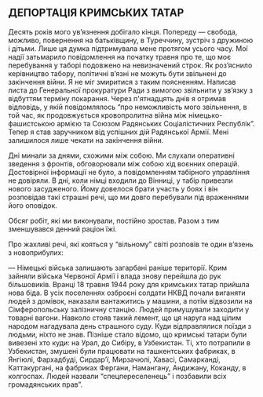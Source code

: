 ## ДЕПОРТАЦІЯ КРИМСЬКИХ ТАТАР

Десять років мого ув’язнення добігало кінця.
Попереду — свобода, можливо, повернення на батьківщину, в Туреччину, зустріч з дружиною і дітьми.
Лише ця думка підтримувала мене протягом усього часу.
Мої надії затьмарило повідомлення на початку травня про те, що моє перебування у таборі подовжено на невизначений строк.
Як роз’яснило керівництво табору, політичні в’язні не можуть бути звільнені до закінчення війни.
Я не міг змиритися з таким поясненням.
Написав листа до Генеральної прокуратури Ради з вимогою звільнити у зв’язку з відбуттям терміну покарання.
Через п'ятнадцять днів я отримав відповідь, у якій повідомлялось “про неможливість мого звільнення, в той час, як продовжується кровопролитна війна між німецько-фашистською армією та Союзом Радянських Соціалістичних Республік”. Тепер я став заручником від успішних дій Радянської Армії.
Мені залишилося лише чекати на закінчення війни.

Дні минали за днями, схожими між собою.
Ми слухали оперативні зведення з фронтів, обговорювали між собою хід воєнних операцій.
Достовірної інформації не було, а повідомленням табірного управління не довіряли.
В дні, коли німці входили до Вінниці, у табір привезли нового засудженого.
Йому довелося брати участь у боях і він розповідав такі страшні речі, що ми довго перебували під враженнями його оповідок.

Обсяг робіт, які ми виконували, постійно зростав.
Разом з тим зменшувався денний раціон їжі.

Про жахливі речі, які кояться у “вільному” світі розповів те один в’язень з новоприбулих:

— Німецькі війська залишають загарбані раніше території.
Крим зайняли війська Червоної Армії і влада знову перейшла до рук більшовиків.
Вранці 18 травня 1944 року для кримських татар прийшла нова біда.
В усіх поселеннях озброєні солдати НКВД почали виганяти людей з домівок, наказали вантажитись у машини, а потім відвозили на Сімферопольську залізничну станцію.
Людей примушували заходити у товарні вагони.
Навколо стояв такий лемент, що ця наруга над цілим народом нагадувала день страшного суду.
Куди відправлялися поїзди з людьми, ніхто не знав.
Пізніше стало відомо, що кримські татари були вивезені хто куди: на Урал, до Сибіру, в Узбекистан.
Ті, хто потрапили в Узбекистан, змушені були працювати на ташкентських фабриках, в Янгіюлі, Фархадбуді, Сирдар’ї, Мирзачюлі, Хавасі, Самарканді, Каттакургані, на фабриках Фергани, Намангану, Андижану, Коканду, в колгоспах.
Людей назвали “спецпереселенець” і позбавили всіх громадянських прав”.

